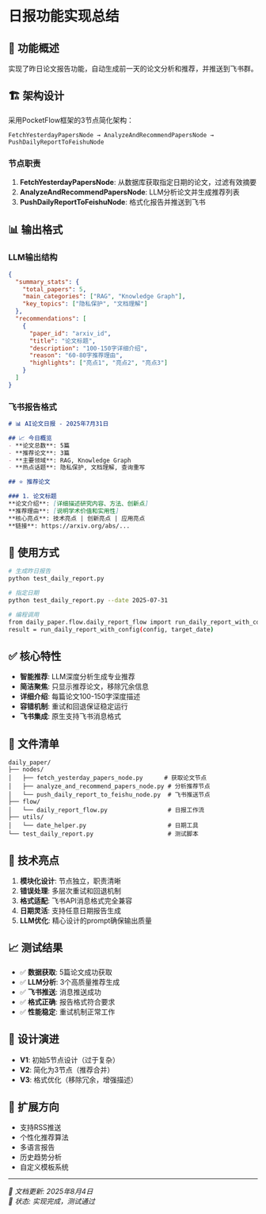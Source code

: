 # 日报功能实现总结

## 🎯 功能概述
实现了昨日论文报告功能，自动生成前一天的论文分析和推荐，并推送到飞书群。

## 🏗️ 架构设计
采用PocketFlow框架的3节点简化架构：

```
FetchYesterdayPapersNode → AnalyzeAndRecommendPapersNode → PushDailyReportToFeishuNode
```

### 节点职责
1. **FetchYesterdayPapersNode**: 从数据库获取指定日期的论文，过滤有效摘要
2. **AnalyzeAndRecommendPapersNode**: LLM分析论文并生成推荐列表
3. **PushDailyReportToFeishuNode**: 格式化报告并推送到飞书

## 📊 输出格式
### LLM输出结构
```json
{
  "summary_stats": {
    "total_papers": 5,
    "main_categories": ["RAG", "Knowledge Graph"],
    "key_topics": ["隐私保护", "文档理解"]
  },
  "recommendations": [
    {
      "paper_id": "arxiv_id",
      "title": "论文标题",
      "description": "100-150字详细介绍",
      "reason": "60-80字推荐理由", 
      "highlights": ["亮点1", "亮点2", "亮点3"]
    }
  ]
}
```

### 飞书报告格式
```markdown
# 📊 AI论文日报 - 2025年7月31日

## 📈 今日概览
- **论文总数**: 5篇
- **推荐论文**: 3篇
- **主要领域**: RAG, Knowledge Graph
- **热点话题**: 隐私保护, 文档理解, 查询重写

## ⭐ 推荐论文

### 1. 论文标题
**论文介绍**: [详细描述研究内容、方法、创新点]
**推荐理由**: [说明学术价值和实用性]
**核心亮点**: 技术亮点 | 创新亮点 | 应用亮点
**链接**: https://arxiv.org/abs/...
```

## 🚀 使用方式
```bash
# 生成昨日报告
python test_daily_report.py

# 指定日期
python test_daily_report.py --date 2025-07-31

# 编程调用
from daily_paper.flow.daily_report_flow import run_daily_report_with_config
result = run_daily_report_with_config(config, target_date)
```

## ✅ 核心特性
- **智能推荐**: LLM深度分析生成专业推荐
- **简洁聚焦**: 只显示推荐论文，移除冗余信息
- **详细介绍**: 每篇论文100-150字深度描述
- **容错机制**: 重试和回退保证稳定运行
- **飞书集成**: 原生支持飞书消息格式

## 📁 文件清单
```
daily_paper/
├── nodes/
│   ├── fetch_yesterday_papers_node.py      # 获取论文节点
│   ├── analyze_and_recommend_papers_node.py # 分析推荐节点  
│   └── push_daily_report_to_feishu_node.py  # 飞书推送节点
├── flow/
│   └── daily_report_flow.py                 # 日报工作流
├── utils/
│   └── date_helper.py                       # 日期工具
└── test_daily_report.py                     # 测试脚本
```

## 🔧 技术亮点
1. **模块化设计**: 节点独立，职责清晰
2. **错误处理**: 多层次重试和回退机制
3. **格式适配**: 飞书API消息格式完全兼容
4. **日期灵活**: 支持任意日期报告生成
5. **LLM优化**: 精心设计的prompt确保输出质量

## 📈 测试结果
- ✅ **数据获取**: 5篇论文成功获取
- ✅ **LLM分析**: 3个高质量推荐生成
- ✅ **飞书推送**: 消息推送成功
- ✅ **格式正确**: 报告格式符合要求
- ✅ **性能稳定**: 重试机制正常工作

## 🎨 设计演进
- **V1**: 初始5节点设计（过于复杂）
- **V2**: 简化为3节点（推荐合并）
- **V3**: 格式优化（移除冗余，增强描述）

## 🔮 扩展方向
- 支持RSS推送
- 个性化推荐算法
- 多语言报告
- 历史趋势分析
- 自定义模板系统

---
*📅 文档更新: 2025年8月4日*  
*🎯 状态: 实现完成，测试通过*